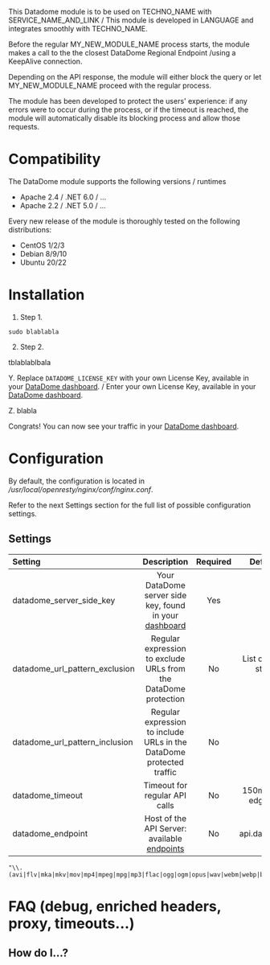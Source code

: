 <!--- Readme Title : MY_NEW_MODULE_NAME -->
<!--- Readme Subtitle: DataDome MY_NEW_MODULE_NAME module detects and protects against bot activity -->

<!--- Generic description -->

This Datadome module is to be used on TECHNO_NAME with SERVICE_NAME_AND_LINK / This module is developed in LANGUAGE and integrates smoothly with TECHNO_NAME.

Before the regular MY_NEW_MODULE_NAME process starts, the module makes a call to the the closest DataDome Regional Endpoint /using a KeepAlive connection.

Depending on the API response, the module will either block the query or let MY_NEW_MODULE_NAME proceed with the regular process.

The module has been developed to protect the users' experience: if any errors were to occur during the process, or if the timeout is reached, the module will automatically disable its blocking process and allow those requests.


# Compatibility

The DataDome module supports the following versions / runtimes

- Apache 2.4 / .NET 6.0 / ...
- Apache 2.2 / .NET 5.0 / ...

<!--- OS versions : alphabetical order if applicable -->

Every new release of the module is thoroughly tested on the following distributions:

- CentOS 1/2/3
- Debian 8/9/10
- Ubuntu 20/22

# Installation

1. Step 1.

```shell
sudo blablabla
```

2. Step 2.

tblablablbala

Y. Replace `DATADOME_LICENSE_KEY` with your own License Key, available in your [DataDome dashboard](https://app.datadome.co/). / Enter your own License Key, available in your [DataDome dashboard](https://app.datadome.co/).

Z. blabla

Congrats! You can now see your traffic in your [DataDome dashboard](https://app.datadome.co/dashboard/).


# Configuration

By default, the configuration is located in _/usr/local/openresty/nginx/conf/nginx.conf_.

Refer to the next Settings section for the full list of possible configuration settings.

## Settings

| Setting      | Description | Required | Default Value |
| :---        |    :----:   |    :----:     |      ---: |
| datadome_server_side_key      | Your DataDome server side key, found in your [dashboard](https://app.datadome.co/dashboard/management/integrations)  | Yes   | - |
| datadome_url_pattern_exclusion   | Regular expression to exclude URLs from the DataDome protection        | No    | List of excluded static assets below |
| datadome_url_pattern_inclusion   | Regular expression to include URLs in the DataDome protected traffic       | No    | - |
| datadome_timeout   | Timeout for regular API calls	| No    | 150ms /100 for edge modules |
| datadome_endpoint   | Host of the API Server: available [endpoints](https://docs.datadome.co/docs/api-server)| No  | api.datadome.co |


```shell Excluded file extensions for static assets (default values)
"\\.(avi|flv|mka|mkv|mov|mp4|mpeg|mpg|mp3|flac|ogg|ogm|opus|wav|webm|webp|bmp|gif|ico|jpeg|jpg|png|svg|svgz|swf|eot|otf|ttf|woff|woff2|css|less|js|map|json)$"
```



# FAQ (debug, enriched headers, proxy, timeouts...)

## How do I...?